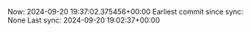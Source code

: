 Now: 2024-09-20 19:37:02.375456+00:00 Earliest commit since sync: None Last sync: 2024-09-20 19:02:37+00:00
